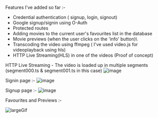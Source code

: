 Features I've added so far :-
* Credential authentication ( signup, login, signout)
* Google signup/signin using O-Auth
* Protected routes
* Adding movies to the current user's favourites list in the database
* Movie previews (when the user clicks on the 'info' button)\
* Transcoding the video using ffmpeg ( I've used video.js for videoplayback using hls)
* HTTP Live Streaming(HLS) in one of the videos (Proof of concept)



HTTP Live Streaming - The video is loaded up in multiple segments (segment000.ts & segment001.ts in this case)
![image](https://github.com/user-attachments/assets/17d32ed7-ec97-44a5-a16d-3549e1029e76)

Signin page :-
![image](https://github.com/user-attachments/assets/7c1e4adf-b808-47f5-90df-ffe1df368aea)

Signup page :-
![image](https://github.com/user-attachments/assets/346b3669-68a2-4361-9585-057269f35304)

Favourites and Previews :-

![largeGif](https://github.com/user-attachments/assets/57179197-41b8-4dc7-b438-6adca175653f)


